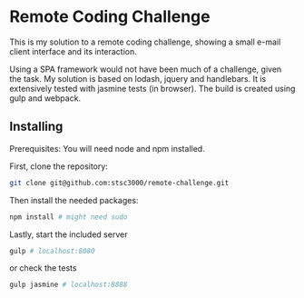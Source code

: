 # Remote Coding Challenge

This is my solution to a remote coding challenge, showing a small e-mail client
interface and its interaction.

Using a SPA framework would not have been much of a challenge, given the task. My solution is based on lodash, jquery and handlebars. It is extensively tested with jasmine tests (in browser). The build is created using gulp and webpack.

## Installing

Prerequisites: You will need node and npm installed.

First, clone the repository:
```bash
git clone git@github.com:stsc3000/remote-challenge.git
```

Then install the needed packages:
```bash
npm install # might need sudo
```

Lastly, start the included server
```bash
gulp # localhost:8080
```

or check the tests
```bash
gulp jasmine # localhost:8888
```
